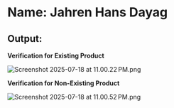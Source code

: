 # Name: Jahren Hans Dayag<br>

## Output: <br>

**Verification for Existing Product** <br>

![Screenshot 2025-07-18 at 11.00.22 PM.png](Screenshot%202025-07-18%20at%2011.00.22%E2%80%AFPM.png) <br>

**Verification for Non-Existing Product** <br>

![Screenshot 2025-07-18 at 11.00.52 PM.png](Screenshot%202025-07-18%20at%2011.00.52%E2%80%AFPM.png)